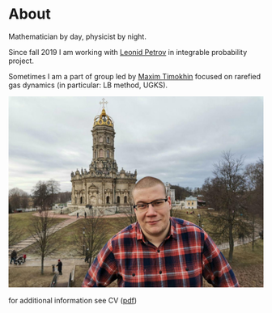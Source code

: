 # About 
Mathematician by day, physicist by night. 

Since fall 2019 I am working with [Leonid Petrov](https://lpetrov.cc/) in integrable probability project. 

Sometimes I am a part of group led by [Maxim Timokhin](https://www.linkedin.com/in/myutimokhin/) focused on rarefied gas dynamics (in particular: LB method, UGKS).

![](photo2020.jpg?raw=true)


for additional information see CV (<a href='tikhonov_cv.pdf'>pdf</a>)


